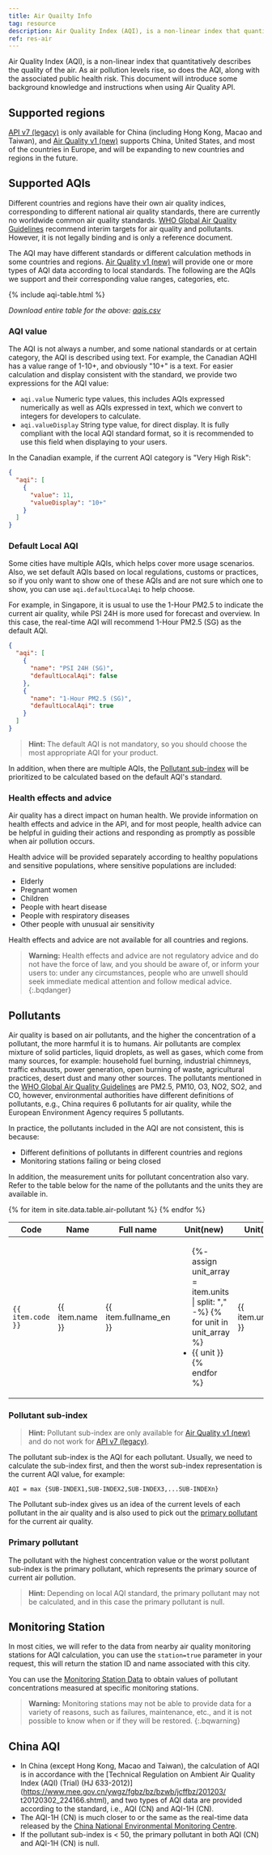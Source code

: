 ```yaml
---
title: Air Quailty Info
tag: resource
description: Air Quality Index (AQI), is a non-linear index that quantitatively describes the quality of the air. As air pollution levels rise, so does the AQI, along with the associated public health risk. This document will introduce some background knowledge and instructions when using Air Quality API.
ref: res-air
---
```


Air Quality Index (AQI), is a non-linear index that quantitatively describes the quality of the air. As air pollution levels rise, so does the AQI, along with the associated public health risk. This document will introduce some background knowledge and instructions when using Air Quality API.

## Supported regions

[API v7 (legacy)](/en/docs/api/air/) is only available for China (including Hong Kong, Macao and Taiwan), and [Air Quality v1 (new)](/en/docs/api/air-quality/) supports China, United States, and most of the countries in Europe, and will be expanding to new countries and regions in the future.

## Supported AQIs

Different countries and regions have their own air quality indices, corresponding to different national air quality standards, there are currently no worldwide common air quality standards. [WHO Global Air Quality Guidelines](https://www.who.int/news-room/feature-stories/detail/what-are-the-who-air-quality-guidelines) recommend interim targets for air quality and pollutants. However, it is not legally binding and is only a reference document.

The AQI may have different standards or different calculation methods in some countries and regions. [Air Quality v1 (new)](/en/docs/api/air-quality/) will provide one or more types of AQI data according to local standards. The following are the AQIs we support and their corresponding value ranges, categories, etc.

{% include aqi-table.html %}

*Download entire table for the above: [aqis.csv](https://raw.githubusercontent.com/qwd/dev-site/master/_data/table/aqis.csv)*

### AQI value

The AQI is not always a number, and some national standards or at certain category, the AQI is described using text. For example, the Canadian AQHI has a value range of 1-10+, and obviously "10+" is a text. For easier calculation and display consistent with the standard, we provide two expressions for the AQI value:

* `aqi.value` Numeric type values, this includes AQIs expressed numerically as well as AQIs expressed in text, which we convert to integers for developers to calculate.
* `aqi.valueDisplay` String type value, for direct display. It is fully compliant with the local AQI standard format, so it is recommended to use this field when displaying to your users.

In the Canadian example, if the current AQI category is "Very High Risk":

```json
{
  "aqi": [
    {
      "value": 11,
      "valueDisplay": "10+"
    }
  ]
}
```

### Default Local AQI

Some cities have multiple AQIs, which helps cover more usage scenarios. Also, we set default AQIs based on local regulations, customs or practices, so if you only want to show one of these AQIs and are not sure which one to show, you can use `aqi.defaultLocalAqi` to help choose.

For example, in Singapore, it is usual to use the 1-Hour PM2.5 to indicate the current air quality, while PSI 24H is more used for forecast and overview. In this case, the real-time AQI will recommend 1-Hour PM2.5 (SG) as the default AQI.

```json
{
  "aqi": [
    {
      "name": "PSI 24H (SG)",
      "defaultLocalAqi": false
    },
    {
      "name": "1-Hour PM2.5 (SG)",
      "defaultLocalAqi": true
    }
  ]
}
```

> **Hint:** The default AQI is not mandatory, so you should choose the most appropriate AQI for your product.

In addition, when there are multiple AQIs, the [Pollutant sub-index](#pollutant-sub-index) will be prioritized to be calculated based on the default AQI's standard.

### Health effects and advice

Air quality has a direct impact on human health. We provide information on health effects and advice in the API, and for most people, health advice can be helpful in guiding their actions and responding as promptly as possible when air pollution occurs. 

Health advice will be provided separately according to healthy populations and sensitive populations, where sensitive populations are included:

* Elderly
* Pregnant women
* Children
* People with heart disease
* People with respiratory diseases
* Other people with unusual air sensitivity

Health effects and advice are not available for all countries and regions.

> **Warning:** Health effects and advice are not regulatory advice and do not have the force of law, and you should be aware of, or inform your users to: under any circumstances, people who are unwell should seek immediate medical attention and follow medical advice.
{:.bqdanger}

## Pollutants

Air quality is based on air pollutants, and the higher the concentration of a pollutant, the more harmful it is to humans. Air pollutants are complex mixture of solid particles, liquid droplets, as well as gases, which come from many sources, for example: household fuel burning, industrial chimneys, traffic exhausts, power generation, open burning of waste, agricultural practices, desert dust and many other sources. The pollutants mentioned in the [WHO Global Air Quality Guidelines](https://www.who.int/news-room/feature-stories/detail/what-are-the-who-air-quality-guidelines) are PM2.5, PM10, O3, NO2, SO2, and CO, however, environmental authorities have different definitions of pollutants, e.g., China requires 6 pollutants for air quality, while the European Environment Agency requires 5 pollutants.

In practice, the pollutants included in the AQI are not consistent, this is because:

- Different definitions of pollutants in different countries and regions
- Monitoring stations failing or being closed

In addition, the measurement units for pollutant concentration also vary. Refer to the table below for the name of the pollutants and the units they are available in.

<table>
  <thead>
    <tr>
      <th>Code</th>
      <th>Name</th>
      <th>Full name</th>
      <th>Unit(new)</th>
      <th>Unit(legacy)</th>
    </tr>
  </thead>
  <tbody>
  {% for item in site.data.table.air-pollutant %}
    <tr>
      <td><code>{{ item.code  }}</code></td>
      <td>{{ item.name  }}</td>
      <td>{{ item.fullname_en }}</td>
      <td>
        <ul class="clear-list">
        {%- assign unit_array = item.units | split: "," -%}
        {% for unit in unit_array %}
            <li>{{ unit }}</li>
        {% endfor %}
        </ul>
      </td>
      <td>{{ item.units_apiv7  }}</td>
    </tr>
  {% endfor %}  
  </tbody>
</table>

### Pollutant sub-index

> **Hint:** Pollutant sub-index are only available for [Air Quality v1 (new)](/en/docs/api/air-quality/) and do not work for [API v7 (legacy)](/en/docs/api/air/).

The pollutant sub-index is the AQI for each pollutant. Usually, we need to calculate the sub-index first, and then the worst sub-index representation is the current AQI value, for example:

```
AQI = max {SUB-INDEX1,SUB-INDEX2,SUB-INDEX3,...SUB-INDEXn}
```

The Pollutant sub-index gives us an idea of the current levels of each pollutant in the air quality and is also used to pick out the [primary pollutant](#primary-pollutant) for the current air quality.

### Primary pollutant

The pollutant with the highest concentration value or the worst pollutant sub-index is the primary pollutant, which represents the primary source of current air pollution.

> **Hint:** Depending on local AQI standard, the primary pollutant may not be calculated, and in this case the primary pollutant is null.

## Monitoring Station

In most cities, we will refer to the data from nearby air quality monitoring stations for AQI calculation, you can use the `station=true` parameter in your request, this will return the station ID and name associated with this city.

You can use the [Monitoring Station Data](/en/docs/api/air-quality/air-station/) to obtain values of pollutant concentrations measured at specific monitoring stations.

> **Warning:** Monitoring stations may not be able to provide data for a variety of reasons, such as failures, maintenance, etc., and it is not possible to know when or if they will be restored.
{:.bqwarning}

## China AQI

- In China (except Hong Kong, Macao and Taiwan), the calculation of AQI is in accordance with the [Technical Regulation on Ambient Air Quality Index (AQI) (Trial) (HJ 633-2012)](https://www.mee.gov.cn/ywgz/fgbz/bz/bzwb/jcffbz/201203/ t20120302_224166.shtml), and two types of AQI data are provided according to the standard, i.e., AQI (CN) and AQI-1H (CN).
- The AQI-1H (CN) is much closer to or the same as the real-time data released by the [China National Environmental Monitoring Centre](http://www.cnemc.cn/).
- If the pollutant sub-index is < 50, the primary pollutant in both AQI (CN) and AQI-1H (CN) is null.